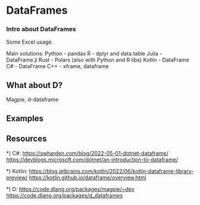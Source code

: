 # DataFrames

### Intro about DataFrames
Some Excel usage.

Main solutions:
Python - pandas
R - dplyr and data.table
Julia - DataFrame.jl
Rust - Polars (also with Python and R libs)
Kotlin - DataFrame
C# - DataFrame
C++ - xframe, dataframe

## What about D?
Magpie, d-dataframe

## Examples

## Resources
*) C#:
https://swharden.com/blog/2022-05-01-dotnet-dataframe/
https://devblogs.microsoft.com/dotnet/an-introduction-to-dataframe/

*) Kotlin:
https://blog.jetbrains.com/kotlin/2022/06/kotlin-dataframe-library-preview/
https://kotlin.github.io/dataframe/overview.html

*) D:
https://code.dlang.org/packages/magpie/~dev
https://code.dlang.org/packages/d_dataframes
